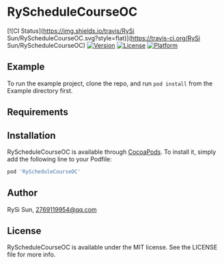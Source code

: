 # RyScheduleCourseOC

[![CI Status](https://img.shields.io/travis/RySi Sun/RyScheduleCourseOC.svg?style=flat)](https://travis-ci.org/RySi Sun/RyScheduleCourseOC)
[![Version](https://img.shields.io/cocoapods/v/RyScheduleCourseOC.svg?style=flat)](https://cocoapods.org/pods/RyScheduleCourseOC)
[![License](https://img.shields.io/cocoapods/l/RyScheduleCourseOC.svg?style=flat)](https://cocoapods.org/pods/RyScheduleCourseOC)
[![Platform](https://img.shields.io/cocoapods/p/RyScheduleCourseOC.svg?style=flat)](https://cocoapods.org/pods/RyScheduleCourseOC)

## Example

To run the example project, clone the repo, and run `pod install` from the Example directory first.

## Requirements

## Installation

RyScheduleCourseOC is available through [CocoaPods](https://cocoapods.org). To install
it, simply add the following line to your Podfile:

```ruby
pod 'RyScheduleCourseOC'
```

## Author

RySi Sun, 2769119954@qq.com

## License

RyScheduleCourseOC is available under the MIT license. See the LICENSE file for more info.

